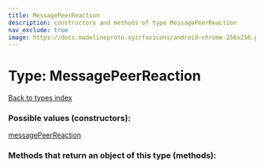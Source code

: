 ```yaml
---
title: MessagePeerReaction
description: constructors and methods of type MessagePeerReaction
nav_exclude: true
image: https://docs.madelineproto.xyz/favicons/android-chrome-256x256.png
---
```

# Type: MessagePeerReaction
[Back to types index](index.html)



### Possible values (constructors):

[messagePeerReaction](/API_docs/constructors/messagePeerReaction.html)  



### Methods that return an object of this type (methods):



